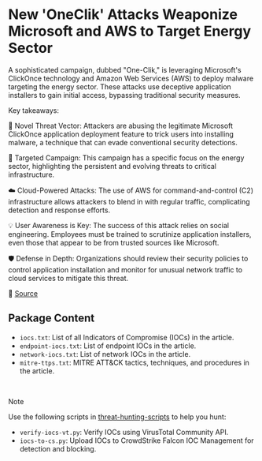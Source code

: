 # New 'OneClik' Attacks Weaponize Microsoft and AWS to Target Energy Sector

A sophisticated campaign, dubbed "One-Clik," is leveraging Microsoft's ClickOnce technology and Amazon Web Services (AWS) to deploy malware targeting the energy sector. These attacks use deceptive application installers to gain initial access, bypassing traditional security measures.

Key takeaways:

🚨 Novel Threat Vector: Attackers are abusing the legitimate Microsoft ClickOnce application deployment feature to trick users into installing malware, a technique that can evade conventional security detections.

🎯 Targeted Campaign: This campaign has a specific focus on the energy sector, highlighting the persistent and evolving threats to critical infrastructure.

☁️ Cloud-Powered Attacks: The use of AWS for command-and-control (C2) infrastructure allows attackers to blend in with regular traffic, complicating detection and response efforts.

💡 User Awareness is Key: The success of this attack relies on social engineering. Employees must be trained to scrutinize application installers, even those that appear to be from trusted sources like Microsoft.

🛡️ Defense in Depth: Organizations should review their security policies to control application installation and monitor for unusual network traffic to cloud services to mitigate this threat.

🔗 [Source](https://www.trellix.com/blogs/research/oneclik-a-clickonce-based-apt-campaign-targeting-energy-oil-and-gas-infrastructure/)

## Package Content

- `iocs.txt`: List of all Indicators of Compromise (IOCs) in the article.
- `endpoint-iocs.txt`: List of endpoint IOCs in the article.
- `network-iocs.txt`: List of network IOCs in the article.
- `mitre-ttps.txt`: MITRE ATT&CK tactics, techniques, and procedures in the article.

<br>

> [!NOTE]
> Use the following scripts in [threat-hunting-scripts](../../threat-hunting-scripts/) to help you hunt:
>
> - `verify-iocs-vt.py`: Verify IOCs using VirusTotal Community API.
> - `iocs-to-cs.py`: Upload IOCs to CrowdStrike Falcon IOC Management for detection and blocking.
